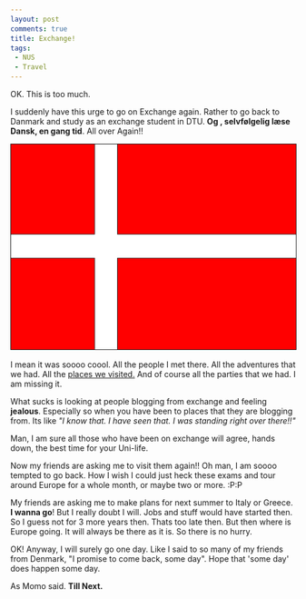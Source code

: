 ```yaml
---
layout: post
comments: true
title: Exchange!
tags:
 - NUS
 - Travel
---
```


OK. This is too much.

I suddenly have this urge to go on Exchange again. Rather to go back to Danmark and study as an exchange student in DTU. **Og , selvfølgelig læse Dansk, en gang tid**. All over Again!!

![](images//2010/04/Danish_flag.gif)

I mean it was soooo coool. All the people I met there. All the adventures that we had. All the [places we visited.][0] And of course all the parties that we had. I am missing it.

What sucks is looking at people blogging from exchange and feeling **jealous**. Especially so when you have been to places that they are blogging from. Its like _"I know that. I have seen that. I was standing right over there!!"_

Man, I am sure all those who have been on exchange will agree, hands down, the best time for your Uni-life.

Now my friends are asking me to visit them again!! Oh man, I am soooo tempted to go back. How I wish I could just heck these exams and tour around Europe for a whole month, or maybe two or more. :P:P

My friends are asking me to make plans for next summer to Italy or Greece. **I wanna go**! But I really doubt I will. Jobs and stuff would have started then. So I guess not for 3 more years then. Thats too late then. But then where is Europe going. It will always be there as it is. So there is no hurry.

OK! Anyway, I will surely go one day. Like I said to so many of my friends from Denmark, "I promise to come back, some day". Hope that 'some day' does happen some day.

As Momo said. **Till Next.**


[0]: blog/norway/
